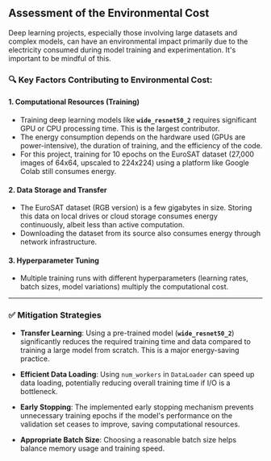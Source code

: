##  Assessment of the Environmental Cost

Deep learning projects, especially those involving large datasets and complex models, can have an environmental impact primarily due to the electricity consumed during model training and experimentation. It's important to be mindful of this.

### 🔍 Key Factors Contributing to Environmental Cost:

#### 1. Computational Resources (Training)
- Training deep learning models like **`wide_resnet50_2`** requires significant GPU or CPU processing time. This is the largest contributor.
- The energy consumption depends on the hardware used (GPUs are power-intensive), the duration of training, and the efficiency of the code.
- For this project, training for 10 epochs on the EuroSAT dataset (27,000 images of 64x64, upscaled to 224x224) using a platform like Google Colab still consumes energy.

#### 2. Data Storage and Transfer
- The EuroSAT dataset (RGB version) is a few gigabytes in size. Storing this data on local drives or cloud storage consumes energy continuously, albeit less than active computation.
- Downloading the dataset from its source also consumes energy through network infrastructure.

#### 3. Hyperparameter Tuning
- Multiple training runs with different hyperparameters (learning rates, batch sizes, model variations) multiply the computational cost.

---

### ✅ Mitigation Strategies

- **Transfer Learning**: Using a pre-trained model (**`wide_resnet50_2`**) significantly reduces the required training time and data compared to training a large model from scratch. This is a major energy-saving practice.

- **Efficient Data Loading**: Using `num_workers` in `DataLoader` can speed up data loading, potentially reducing overall training time if I/O is a bottleneck.

- **Early Stopping**: The implemented early stopping mechanism prevents unnecessary training epochs if the model's performance on the validation set ceases to improve, saving computational resources.

- **Appropriate Batch Size**: Choosing a reasonable batch size helps balance memory usage and training speed.
